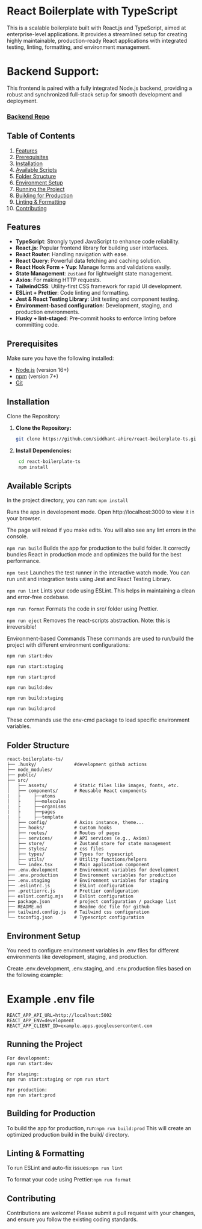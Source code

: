 # React Boilerplate with TypeScript
This is a scalable boilerplate built with React.js and TypeScript, aimed at enterprise-level applications. It provides a streamlined setup for creating highly maintainable, production-ready React applications with integrated testing, linting, formatting, and environment management.

# Backend Support: 
This frontend is paired with a fully integrated Node.js backend, providing a robust and synchronized full-stack setup for smooth development and deployment.
### [Backend Repo](https://github.com/siddhant-ahire/node-boilerplate-ts)

## Table of Contents
1. [Features](#features)
2. [Prerequisites](#prerequisites)
3. [Installation](#installation)
4. [Available Scripts](#available-scripts)
5. [Folder Structure](#folder-structure)
6. [Environment Setup](#environment-setup)
7. [Running the Project](#running-the-project)
8. [Building for Production](#building-for-production)
9. [Linting & Formatting](#linting--formatting)
10. [Contributing](#contributing)

## Features

- **TypeScript**: Strongly typed JavaScript to enhance code reliability.
- **React.js**: Popular frontend library for building user interfaces.
- **React Router**: Handling navigation with ease.
- **React Query**: Powerful data fetching and caching solution.
- **React Hook Form + Yup**: Manage forms and validations easily.
- **State Management**: `zustand` for lightweight state management.
- **Axios**: For making HTTP requests.
- **TailwindCSS**: Utility-first CSS framework for rapid UI development.
- **ESLint + Prettier**: Code linting and formatting.
- **Jest & React Testing Library**: Unit testing and component testing.
- **Environment-based configuration**: Development, staging, and production environments.
- **Husky + lint-staged**: Pre-commit hooks to enforce linting before committing code.

## Prerequisites

Make sure you have the following installed:

- [Node.js](https://nodejs.org/) (version 16+)
- [npm](https://www.npmjs.com/) (version 7+)
- [Git](https://git-scm.com/)

## Installation
Clone the Repository:
1. **Clone the Repository:**
   ```bash
   git clone https://github.com/siddhant-ahire/react-boilerplate-ts.git

2. **Install Dependencies:**
   ```bash
    cd react-boilerplate-ts
    npm install

## Available Scripts
In the project directory, you can run:
  ```npm install```

Runs the app in development mode.
Open http://localhost:3000 to view it in your browser.

The page will reload if you make edits.
You will also see any lint errors in the console.

```npm run build```
Builds the app for production to the build folder.
It correctly bundles React in production mode and optimizes the build for the best performance.

```npm test```
Launches the test runner in the interactive watch mode.
You can run unit and integration tests using Jest and React Testing Library.

```npm run lint```
Lints your code using ESLint.
This helps in maintaining a clean and error-free codebase.

```npm run format```
Formats the code in src/ folder using Prettier.

```npm run eject```
Removes the react-scripts abstraction. Note: this is irreversible!

Environment-based Commands
These commands are used to run/build the project with different environment configurations:
```
npm run start:dev

npm run start:staging

npm run start:prod

npm run build:dev

npm run build:staging

npm run build:prod
```
These commands use the env-cmd package to load specific environment variables.

## Folder Structure
```
react-boilerplate-ts/
├── .husky/              #development github actions
├── node_modules/
├── public/
├── src/
│   ├── assets/          # Static files like images, fonts, etc.
│   ├── components/      # Reusable React components
|   ├     ├──atoms
|   ├     ├──molecules
|   ├     ├──organisms
|   ├     ├──pages
|   ├     ├──template
│   ├── config/          # Axios instance, theme...
│   ├── hooks/           # Custom hooks
│   ├── routes/          # Routes of pages
│   ├── services/        # API services (e.g., Axios)
│   ├── store/           # Zustand store for state management
│   ├── styles/          # css files
│   ├── types/           # Types for typescript
│   ├── utils/           # Utility functions/helpers
│   └── index.tsx        # Main application component
├── .env.devlopment      # Environment variables for development
├── .env.production      # Environment variables for production
├── .env.staging         # Environment variables for staging
├── .eslintrc.js         # ESLint configuration
├── .prettierrc.js       # Prettier configuration
├── eslint.config.mjs    # Eslint configuration
├── package.json         # project configuration / package list
├── README.md            # Readme doc file for github
├── tailwind.config.js   # Tailwind css configuration
└── tsconfig.json        # Typescript configuration
```
## Environment Setup
You need to configure environment variables in .env files for different environments like development, staging, and production.

Create .env.development, .env.staging, and .env.production files based on the following example:
# Example .env file
```
REACT_APP_API_URL=http://localhost:5002
REACT_APP_ENV=development
REACT_APP_CLIENT_ID=example.apps.googleusercontent.com
```
## Running the Project

```
For development:
npm run start:dev

For staging:
npm run start:staging or npm run start

For production:
npm run start:prod
```

## Building for Production
To build the app for production, run:```npm run build:prod```
This will create an optimized production build in the build/ directory.

## Linting & Formatting
To run ESLint and auto-fix issues:```npm run lint```

To format your code using Prettier:```npm run format```

## Contributing
Contributions are welcome! Please submit a pull request with your changes, and ensure you follow the existing coding standards.

